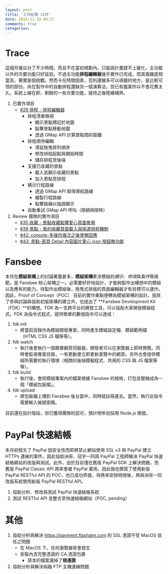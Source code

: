 ```yaml
---
layout: post
title: '工作紀實 12月'
date: 2014-11-28 09:27
comments: true
categories: 
---
```

# Trace

這個月被瓜分了不少時間，而且不在當初規劃內。只能說計畫趕不上變化，主功能以外的次要功能只好延宕。不過主功能**排程編輯器**幾乎實作已完成，而其複雜度相當高，著實是個挑戰。然而卡在時間因素，否則還蠻多可以琢磨的地方，是比較可惜的部份。尚在製作中的自動排程還缺另一個演算法，但已有腹案所以不會花費太久。系統上線在即，剩餘的一些次要功能，就待之後陸續補齊。

1. 已實作項目
    + [#29 排程 - 排程編輯器](https://bitbucket.org/flashaim-trace-team/trace/issue/31)
        - 排程清單檢視
            - 顯示景點標記於地圖
            - 點擊景點移動地圖
            - 透過 GMap API 計算景點間的距離
        - 排程順序編輯
            - 滑鼠拖曳排列順序
            - 修改排程起點與開始時間
            - 儲存排程至後端
        - 支援已收藏的景點
            - 載入並顯示收藏的景點 
            - 加入景點至排程
        - 顯示行程路線
            - 透過 GMap API 取得導航路線
            - 繪製行程路線
            - 點擊路線以強調顯示
        - 自動重試 GMap API 呼叫（限額與限時）
1. Review 團隊的實作項目
    + [#35 收藏 - 景點收藏點擊愛心頁面套用](https://bitbucket.org/flashaim-trace-team/trace/issue/35)
    + [#39 景點 - 我的收藏頁面載入與挑選排程機制](https://bitbucket.org/flashaim-trace-team/trace/issue/39)
    + [#42: console-多操作幾次之後會無回應](https://bitbucket.org/flashaim-trace-team/trace/issue/42)
    + [#43: 景點-首頁 Detail 內容圖片愛心 icon 按鈕無功能](https://bitbucket.org/flashaim-trace-team/trace/issue/43)

# Fansbee

本月在**模組架構**上的討論著墨甚多，**模組架構**牽涉模組的*顯示*、*修改*與*製作*等規範，是 Fansbee 核心架構之一。必需要好好地設計，才能夠製作出構想中的模組以及應有的能力。待製作出模組後，拖曳式排版的頁面編輯器才有目標可以運作。因此，Proof of Concept（POC） 目前的實作重點便轉為模組架構的設計。我除了參與討論與協助初版架構的建立外，也提出了 **Fansbee Development Kit（FDK）**的構想。FDK 為一支跨平台的開發工具，可以協助大家開發模組程式。FDK 為指令式程式，提供簡單的數個指令可以達成：

1. fdk init
    + 將當前目錄作為模組開發專案，同時產生模組設定檔、模組範例檔（HTML CSS JS 檔等等）。
1. fdk watch
    + 執行後會執行一個簡單網頁伺服器，開發者可以在瀏覽器上即時預覽。同時會監視專案目錄，一有更動便立即更新瀏覽中的網頁。另外也會提供模組所需要的執行環境（相關的後端模擬程式、共用的 CSS 與 JS 檔案等等）。
1. fdk build
    + 執行後，會把模組專案內的檔案根據 Fansbee 的規格，打包並壓縮成為一個「模組包裝檔」。
1. fdk upload
    + 將包裝檔上傳到 Fansbee 後台當中，同時就註冊進去。當然，執行此指令需要輸入帳號密碼。

目前還在設計階段，但已獲得團隊的認可，預計明年初採用 Node.js 開發。

# PayPal 快速結帳

本月初發生了 PayPal 因安全性而即將禁止網站使用 SSL v3 與 PayPal 建立 HTTPs 連線的事件。因此協助洲哥、冠宇一同與 PayPal 工程師解決 PayPal 快速結帳網站的改版與測試。此外，由於目前僅在舊版 PayPal SDK 上解決問題，而舊版 PayPal Classic API 將來會被 PayPal 棄用。因此我也撰寫了使用新版 PayPal RESTful API 的 POC，也已成功界接。待將來安排時間後，再與洲哥一同改版系統使用新版 PayPal RESTful API。

1. 協助分析、修改與測試 PayPal 快速結帳系統
1. 測試 RESTful API 並整合至快速結帳網站（POC, pending）

# 其他

1. 協助分析與解決 https://payment.flashaim.com 的 SSL 憑證不受 MacOS 信任之問題
    * 在 MacOS 下，任何瀏覽器皆會發生
    * 安裝內含完整憑證的 CA 憑證包裹
        - 原本的檔案漏掉了**根憑證**
1. 協助分析與解決裕融 FTP 主機連線問題


    
    
      
